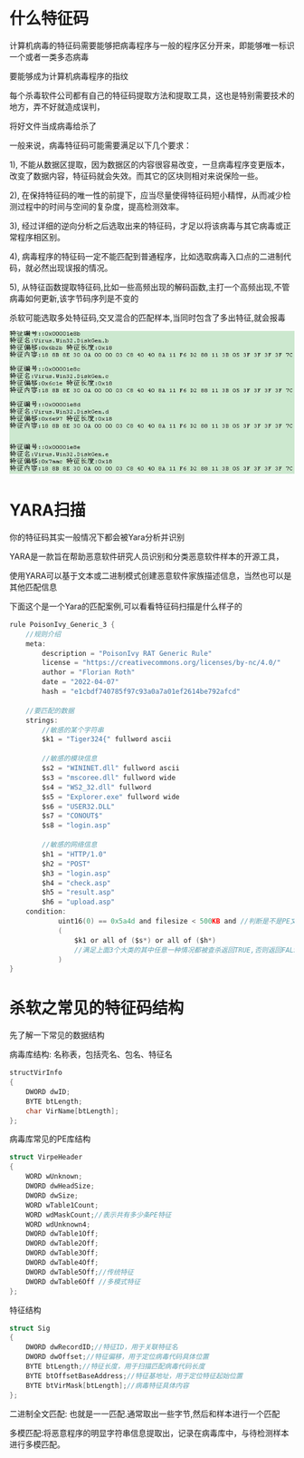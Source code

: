 # 什么特征码



计算机病毒的特征码需要能够把病毒程序与一般的程序区分开来，即能够唯一标识一个或者一类多态病毒

要能够成为计算机病毒程序的指纹

每个杀毒软件公司都有自己的特征码提取方法和提取工具，这也是特别需要技术的地方，弄不好就造成误判，

将好文件当成病毒给杀了



一般来说，病毒特征码可能需要满足以下几个要求：

1), 不能从数据区提取，因为数据区的内容很容易改变，一旦病毒程序变更版本，改变了数据内容，特征码就会失效。而其它的区块则相对来说保险一些。

2), 在保持特征码的唯一性的前提下，应当尽量使得特征码短小精悍，从而减少检测过程中的时间与空间的复杂度，提高检测效率。

3), 经过详细的逆向分析之后选取出来的特征码，才足以将该病毒与其它病毒或正常程序相区别。

4), 病毒程序的特征码一定不能匹配到普通程序，比如选取病毒入口点的二进制代码，就必然出现误报的情况。

5), 从特征函数提取特征码,比如一些高频出现的解码函数,主打一个高频出现,不管病毒如何更新,该字节码序列是不变的



杀软可能选取多处特征码,交叉混合的匹配样本,当同时包含了多出特征,就会报毒



 ![image.png](img/47f00ac8af794143a1b9859141d7d0ba.png)





# YARA扫描

你的特征码其实一般情况下都会被Yara分析并识别

YARA是一款旨在帮助恶意软件研究人员识别和分类恶意软件样本的开源工具，

使用YARA可以基于文本或二进制模式创建恶意软件家族描述信息，当然也可以是其他匹配信息



下面这个是一个Yara的匹配案例,可以看看特征码扫描是什么样子的

```c
rule PoisonIvy_Generic_3 {
    //规则介绍
    meta:
        description = "PoisonIvy RAT Generic Rule"
        license = "https://creativecommons.org/licenses/by-nc/4.0/"
        author = "Florian Roth"
        date = "2022-04-07"
        hash = "e1cbdf740785f97c93a0a7a01ef2614be792afcd"
    
    //要匹配的数据    
    strings:
    	//敏感的某个字符串
        $k1 = "Tiger324{" fullword ascii
		
		//敏感的模块信息
        $s2 = "WININET.dll" fullword ascii
        $s3 = "mscoree.dll" fullword wide
        $s4 = "WS2_32.dll" fullword
        $s5 = "Explorer.exe" fullword wide
        $s6 = "USER32.DLL"
        $s7 = "CONOUT$"
        $s8 = "login.asp"
		
		//敏感的网络信息
        $h1 = "HTTP/1.0"
        $h2 = "POST"
        $h3 = "login.asp"
        $h4 = "check.asp"
        $h5 = "result.asp"
        $h6 = "upload.asp"
    condition:
        	uint16(0) == 0x5a4d and filesize < 500KB and //判断是不是PE文件,并且文件大小<500kb
            ( 
                $k1 or all of ($s*) or all of ($h*)
                //满足上面3个大类的其中任意一种情况都被查杀返回TRUE,否则返回FALSE
            )
}
```





# 杀软之常见的特征码结构



先了解一下常见的数据结构



病毒库结构: 名称表，包括壳名、包名、特征名 

```c
structVirInfo
{
    DWORD dwID;
    BYTE btLength;
    char VirName[btLength];
};
```



病毒库常见的PE库结构

```c
struct VirpeHeader
{
    WORD wUnknown;
    DWORD dwHeadSize;
    DWORD dwSize;
    WORD wTable1Count;
    WORD wdMaskCount;//表示共有多少条PE特征
    WORD wdUnknown4;
    DWORD dwTable1Off;
    DWORD dwTable2Off;
    DWORD dwTable3Off;
    DWORD dwTable4Off;
    DWORD dwTable5Off;//传统特征
    DWORD dwTable6Off //多模式特征
};
```



特征结构

```c
struct Sig 
{
    DWORD dwRecordID;//特征ID，用于关联特征名
    DWORD dwOffset;//特征偏移，用于定位病毒代码具体位置
    BYTE btLength;//特征长度，用于扫描匹配病毒代码长度
    BYTE btOffsetBaseAddress;//特征基地址，用于定位特征起始位置
    BYTE btVirMask[btLength];//病毒特征具体内容
};
```



二进制全文匹配: 也就是一一匹配.通常取出一些字节,然后和样本进行一个匹配

多模匹配:将恶意程序的明显字符串信息提取出，记录在病毒库中，与待检测样本进行多模匹配。